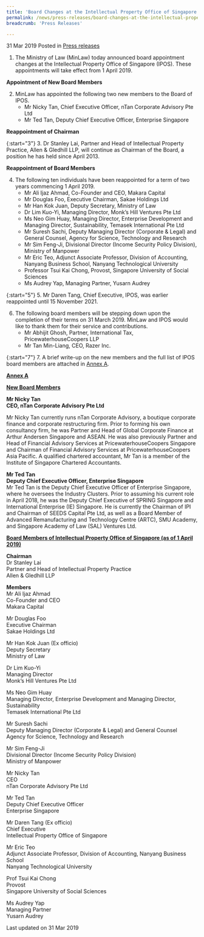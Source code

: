 ```yaml
---
title: 'Board Changes at the Intellectual Property Office of Singapore'
permalink: /news/press-releases/board-changes-at-the-intellectual-property-office-of-singapore0
breadcrumb: 'Press Releases'

---
```



31 Mar 2019 Posted in [Press releases](/news/press-releases)

1. The Ministry of Law (MinLaw) today announced board appointment changes at the Intellectual Property Office of Singapore (IPOS). These appointments will take effect from 1 April 2019.  

**Appointment of New Board Members**

<ol start="2">
<li>MinLaw has appointed the following two new members to the Board of IPOS.
<ul>
<li>Mr Nicky Tan, Chief Executive Officer, nTan Corporate Advisory Pte Ltd</li>
<li>Mr Ted Tan, Deputy Chief Executive Officer, Enterprise Singapore</li>
</ul>

</li>
</ol>

**Reappointment of Chairman**

{:start="3"}
3. Dr Stanley Lai, Partner and Head of Intellectual Property Practice, Allen & Gledhill LLP, will continue as Chairman of the Board, a position he has held since April 2013.


**Reappointment of Board Members**

<ol start="4">
<li>The following ten individuals have been reappointed for a term of two years commencing 1 April 2019.

<ul>
<li>Mr Ali Ijaz Ahmad, Co-Founder and CEO, Makara Capital</li>
<li>Mr Douglas Foo, Executive Chairman, Sakae Holdings Ltd</li>
<li>Mr Han Kok Juan, Deputy Secretary, Ministry of Law</li>
<li>Dr Lim Kuo-Yi, Managing Director, Monk’s Hill Ventures Pte Ltd</li>
<li>Ms Neo Gim Huay, Managing Director, Enterprise Development and Managing Director, Sustainability, Temasek International Pte Ltd</li>
<li>Mr Suresh Sachi, Deputy Managing Director (Corporate & Legal) and General Counsel, Agency for Science, Technology and Research</li>
<li>Mr Sim Feng-Ji, Divisional Director (Income Security Policy Division), Ministry of Manpower</li>
<li>Mr Eric Teo, Adjunct Associate Professor, Division of Accounting, Nanyang Business School, Nanyang Technological University</li>
<li>Professor Tsui Kai Chong, Provost, Singapore University of Social Sciences</li>
<li>Ms Audrey Yap, Managing Partner, Yusarn Audrey</li>
</ul>

</li>
</ol>

{:start="5"}
5. Mr Daren Tang, Chief Executive, IPOS, was earlier reappointed until 15 November 2021.

<ol start="6">
<li>The following board members will be stepping down upon the completion of their terms on 31 March 2019. MinLaw and IPOS would like to thank them for their service and contributions.
<ul>
<li>Mr Abhijit Ghosh, Partner, International Tax, PricewaterhouseCoopers LLP</li>
<li>Mr Tan Min-Liang, CEO, Razer Inc.</li>
</ul>
</li>
</ol>

{:start="7"}
7. A brief write-up on the new members and the full list of IPOS board members are attached in <u>Annex A</u>.

**<u>Annex A</u>**
  
**<u>New Board Members</u>**
  
**Mr Nicky Tan**  
**CEO, nTan Corporate Advisory Pte Ltd**  

Mr Nicky Tan currently runs nTan Corporate Advisory, a boutique corporate finance and corporate restructuring firm. Prior to forming his own consultancy firm, he was Partner and Head of Global Corporate Finance at Arthur Andersen Singapore and ASEAN. He was also previously Partner and Head of Financial Advisory Services at PricewaterhouseCoopers Singapore and Chairman of Financial Advisory Services at PricewaterhouseCoopers Asia Pacific. A qualified chartered accountant, Mr Tan is a member of the Institute of Singapore Chartered Accountants.



**Mr Ted Tan**  
**Deputy Chief Executive Officer, Enterprise Singapore**  
Mr Ted Tan is the Deputy Chief Executive Officer of Enterprise Singapore, where he oversees the Industry Clusters. Prior to assuming his current role in April 2018, he was the Deputy Chief Executive of SPRING Singapore and International Enterprise (IE) Singapore. He is currently the Chairman of IPI and Chairman of SEEDS Capital Pte Ltd, as well as a Board Member of Advanced Remanufacturing and Technology Centre (ARTC), SMU Academy, and Singapore Academy of Law (SAL) Ventures Ltd.

**<u>Board Members of Intellectual Property Office of Singapore (as of 1 April 2019)</u>**  

**Chairman**  
Dr Stanley Lai  
Partner and Head of Intellectual Property Practice  
Allen & Gledhill LLP  


**Members**  
Mr Ali Ijaz Ahmad  
Co-Founder and CEO  
Makara Capital  

Mr Douglas Foo  
Executive Chairman  
Sakae Holdings Ltd  

Mr Han Kok Juan (Ex officio)  
Deputy Secretary  
Ministry of Law  

Dr Lim Kuo-Yi  
Managing Director  
Monk’s Hill Ventures Pte Ltd  

Ms Neo Gim Huay  
Managing Director, Enterprise Development and Managing Director, Sustainability  
Temasek International Pte Ltd  

Mr Suresh Sachi  
Deputy Managing Director (Corporate & Legal) and General Counsel  
Agency for Science, Technology and Research  

Mr Sim Feng-Ji  
Divisional Director (Income Security Policy Division)  
Ministry of Manpower  

Mr Nicky Tan  
CEO  
nTan Corporate Advisory Pte Ltd  

Mr Ted Tan  
Deputy Chief Executive Officer  
Enterprise Singapore  

Mr Daren Tang (Ex officio)  
Chief Executive  
Intellectual Property Office of Singapore  

Mr Eric Teo  
Adjunct Associate Professor, Division of Accounting, Nanyang Business School  
Nanyang Technological University  

Prof Tsui Kai Chong  
Provost  
Singapore University of Social Sciences  

Ms Audrey Yap  
Managing Partner   
Yusarn Audrey  

<p class="right-side-updated">Last updated on 31 Mar 2019</p>













